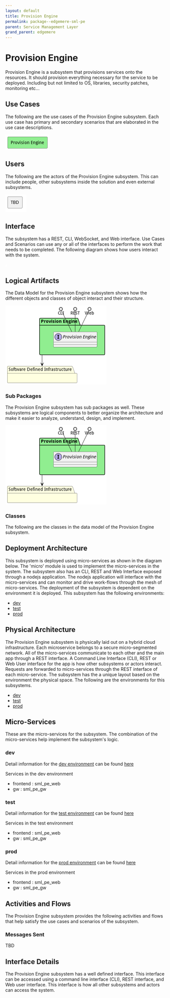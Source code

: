 ```yaml
---
layout: default
title: Provision Engine
permalink: package--edgemere-sml-pe
parent: Service Management Layer
grand_parent: edgemere
---
```


# Provision Engine

Provision Engine is a subsystem that provisions services onto the resources. It should provision everything necessary for the service to be deployed. Including but not limited to OS, libraries, security patches, monitoring etc...



## Use Cases

The following are the use cases of the Provision Engine subsystem. Each use case has primary and secondary scenarios
that are elaborated in the use case descriptions.



![UseCase Diagram](./usecases.png)

## Users

The following are the actors of the Provision Engine subsystem. This can include people, other subsystems
inside the solution and even external subsystems.



![User Interaction](./userinteraction.png)

## Interface

The subsystem has a REST, CLI, WebSocket, and Web interface. Use Cases and Scenarios can use any or all
of the interfaces to perform the work that needs to be completed. The following  diagram shows how
users interact with the system.

![Scenario Mappings Diagram](./scenariomapping.png)



## Logical Artifacts

The Data Model for the  Provision Engine subsystem shows how the different objects and classes of object interact
and their structure.

![Sub Package Diagram](./subpackage.png)

### Sub Packages

The Provision Engine subsystem has sub packages as well. These subsystems are logical components to better
organize the architecture and make it easier to analyze, understand, design, and implement.



![Logical Diagram](./logical.png)

### Classes

The following are the classes in the data model of the Provision Engine subsystem.




## Deployment Architecture

This subsystem is deployed using micro-services as shown in the diagram below. The 'micro' module is
used to implement the micro-services in the system. The subsystem also has an CLI, REST and Web Interface
exposed through a nodejs application. The nodejs application will interface with the micro-services and
can monitor and drive work-flows through the mesh of micro-services. The deployment of the subsystem is
dependent on the environment it is deployed. This subsystem has the following environments:
* [dev](environment--edgemere-sml-pe-dev)
* [test](environment--edgemere-sml-pe-test)
* [prod](environment--edgemere-sml-pe-prod)



## Physical Architecture

The Provision Engine subsystem is physically laid out on a hybrid cloud infrastructure. Each microservice belongs
to a secure micro-segmented network. All of the micro-services communicate to each other and the main app through a
REST interface. A Command Line Interface (CLI), REST or Web User interface for the app is how other subsystems or actors
interact. Requests are forwarded to micro-services through the REST interface of each micro-service. The subsystem has
the a unique layout based on the environment the physical space. The following are the environments for this
subsystems.
* [dev](environment--edgemere-sml-pe-dev)
* [test](environment--edgemere-sml-pe-test)
* [prod](environment--edgemere-sml-pe-prod)


## Micro-Services

These are the micro-services for the subsystem. The combination of the micro-services help implement
the subsystem's logic.


### dev

Detail information for the [dev environment](environment--edgemere-sml-pe-dev)
can be found [here](environment--edgemere-sml-pe-dev)

Services in the dev environment

* frontend : sml_pe_web
* gw : sml_pe_gw


### test

Detail information for the [test environment](environment--edgemere-sml-pe-test)
can be found [here](environment--edgemere-sml-pe-test)

Services in the test environment

* frontend : sml_pe_web
* gw : sml_pe_gw


### prod

Detail information for the [prod environment](environment--edgemere-sml-pe-prod)
can be found [here](environment--edgemere-sml-pe-prod)

Services in the prod environment

* frontend : sml_pe_web
* gw : sml_pe_gw


## Activities and Flows
The Provision Engine subsystem provides the following activities and flows that help satisfy the use
cases and scenarios of the subsystem.




### Messages Sent

TBD

## Interface Details
The Provision Engine subsystem has a well defined interface. This interface can be accessed using a
command line interface (CLI), REST interface, and Web user interface. This interface is how all other
subsystems and actors can access the system.


